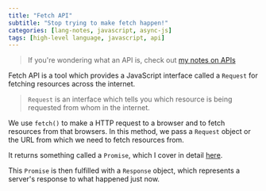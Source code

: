 ```yaml
---
title: "Fetch API"
subtitle: "Stop trying to make fetch happen!"
categories: [lang-notes, javascript, async-js]
tags: [high-level language, javascript, api]
---
```


> If you're wondering what an API is, check out [my notes on APIs](2024-12-09-js-api.md)

Fetch API is a tool which provides a JavaScript interface called a `Request` for fetching resources across the internet.

> `Request` is an interface which tells you which resource is being requested from whom in the internet.

We use `fetch()` to make a HTTP request to a browser and to fetch resources from that browsers. In this method, we pass a `Request` object or the URL from which we need to fetch resources from.

It returns something called a `Promise`, which I cover in detail [here](2024-12-09-js-promise.md).

This `Promise` is then fulfilled with a `Response` object, which represents a server's response to what happened just now.

